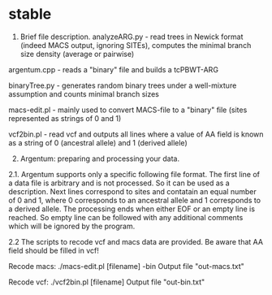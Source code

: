 # stable
1. Brief file description.
analyzeARG.py - read trees in Newick format (indeed MACS output, ignoring SITEs), computes the minimal branch size density (average or pairwise)

argentum.cpp - reads a "binary" file and builds a tcPBWT-ARG

binaryTree.py - generates random binary trees under a well-mixture assumption and counts minimal branch sizes

macs-edit.pl - mainly used to convert MACS-file to a "binary" file (sites represented as strings of 0 and 1)

vcf2bin.pl - read vcf and outputs all lines where a value of AA field is known as a string of 0 (ancestral allele) and 1 (derived allele)

2. Argentum: preparing and processing your data.

2.1. Argentum supports only a specific following file format. The first line of a data file is arbitrary and is not processed. So it can be used as a description. Next lines correspond to sites and contatain an equal number of 0 and 1, where 0 corresponds to an ancestral allele and 1 corresponds to a derived allele. The processing ends when either EOF or an empty line is reached. So empty line can be followed with any additional comments which will be ignored by the program.

2.2 The scripts to recode vcf and macs data are provided. Be aware that AA field should be filled in vcf!

Recode macs: ./macs-edit.pl [filename] -bin    Output file "out-macs.txt"

Recode vcf:  ./vcf2bin.pl [filename]           Output file "out-bin.txt"
